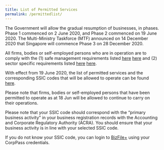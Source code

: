 ```yaml
---
title: List of Permitted Services
permalink: /permittedlist/
---
```


The Government will allow the gradual resumption of businesses, in phases. Phase 1 commenced on 2 June 2020, and Phase 2 commenced on 19 June 2020. The Multi-Ministry Taskforce (MTF) announced on 14 December 2020 that Singapore will commence Phase 3 on 28 December 2020.

All firms, bodies or self-employed persons who are in operation are to comply with the (1) safe management requirements listed [here](/safemanagement/general/) <a href="https://covid.gobusiness.gov.sg/safemanagement/general/">here</a> and (2) sector specific requirements listed [here](/safemanagement/sector/) <a href="https://covid.gobusiness.gov.sg/safemanagement/sector/">here</a>.

With effect from 19 June 2020, the list of permitted services and the corresponding SSIC codes that will be allowed to operate can be found <a href="https://covid.gobusiness.gov.sg/guides/Permittedserviceslist2.pdf" target="_blank">here</a>. 

Please note that firms, bodies or self-employed persons that have been permitted to operate as at 18 Jun will be allowed to continue to carry on their operations. 

Please note that your SSIC code should correspond with the “primary business activity” in your business registration records with the Accounting and Corporate Regulatory Authority (ACRA). You should ensure that your business activity is in line with your selected SSIC code. 

If you do not know your SSIC code, you can login to <a href="https://www.bizfile.gov.sg/" target="_blank">BizFile+</a> using your CorpPass credentials.
